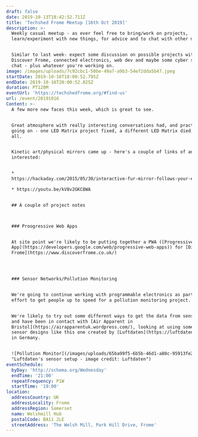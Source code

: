 ```yaml
---
draft: false
date: 2019-10-13T18:42:52.711Z
title: 'Techshed Frome Meetup [16th Oct 2019]'
description: >-
  Weekly casual meetup - as ever feel free to bring/work on projects,
  learn/experiment with new things, for advice and to chat with other members.


  Similar to last week- expect some discussion on possible projects with
  Discover Frome, connected electronics, web dev and maybe some cyber security
  chat - plus whatever you're working on.
image: /images/uploads/7c92cbc1-50be-49a7-a9b3-54ef2dda5b47.jpeg
startDate: 2019-10-16T18:00:52.795Z
endDate: 2019-10-16T20:00:52.825Z
duration: PT120M
eventUrl: 'https://techshedfrome.org/#find-us'
url: /event/20191016
Content: >-
  A few more new faces this week, which is great to see.


  Great atmosphere with really interesting conversations had, and practical work
  going on - one LED Matrix project fixed, a different LED Matrix died, but it's
  all.


  Kinetic art/physical mirrors came up - here's a couple of links of anyone's
  interested:


  *
  https://hackaday.com/2015/05/30/interactive-fur-mirror-follows-your-every-move/

  * https://youtu.be/kV8v2GKC8WA


  ## A couple of project notes



  ### Proogressive Web Apps


  At site point we're likely to be putting together a PWA ([Progressive Web
  App](https://developers.google.com/web/progressive-web-apps)) for [Discover
  Frome](https://www.discoverfrome.co.uk/)




  ### Sensor Networks/Pollution Monitoring


  We're going to continue working with programmable electronics as part of an
  effort to get people up to speed for a pollution monitoring project.  


  We're likely to try out some different ways to get the data from sensors etc.
  and have been in contact with [Air Apparent in
  Bristol](https://airapparentuk.wordpress.com/), looking at using some proven
  sensor designs like this one created by [Luftdaten](https://luftdaten.info/)
  in Germany.


  ![Pollution Monitor](/images/uploads/65ba99f5-6b5b-46d1-a80c-95913fe2d626.png
  "Luftdaten's sensor setup - image credit: Luftdaten")
eventSchedule:
  byDay: 'http://schema.org/Wednesday'
  endTime: '21:00'
  repeatFrequency: P1W
  startTime: '19:00'
location:
  addressCountry: UK
  addressLocality: Frome
  addressRegion: Somerset
  name: Welshmill Hub
  postalCode: BA11 2LE
  streetAddress: 'The Welsh Mill, Park Hill Drive, Frome'
---
```


